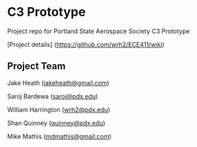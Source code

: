 # C3 Prototype

Project repo for Portland State Aerospace Society C3 Prototype

[Project details] (https://github.com/wrh2/ECE411/wiki)

## Project Team
Jake Heath (jakeheath@gmail.com)

Saroj Bardewa (saroj@pdx.edu)

William Harrington (wrh2@pdx.edu)

Shan Quinney (quinney@pdx.edu)

Mike Mathis (mdmathis@gmail.com)
